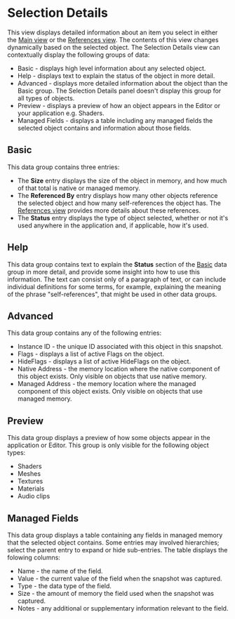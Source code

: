 # Selection Details

This view displays detailed information about an item you select in either the [Main view](main-view) or the [References view](references-view).  The contents of this view changes dynamically based on the selected object. The Selection Details view can contextually display the following groups of data:

* Basic - displays high level information about any selected object.
* Help - displays text to explain the status of the object in more detail.
* Advanced - displays more detailed information about the object than the Basic group. The Selection Details panel doesn't display this group for all types of objects.
* Preview - displays a preview of how an object appears in the Editor or your application e.g. Shaders.
* Managed Fields - displays a table including any managed fields the selected object contains and information about those fields.

## Basic

This data group contains three entries:

* The **Size** entry displays the size of the object in memory, and how much of that total is native or managed memory.
* The **Referenced By** entry displays how many other objects reference the selected object and how many self-references the object has. The [References view](references-view) provides more details about these references.
* The **Status** entry displays the type of object selected, whether or not it's used anywhere in the application and, if applicable, how it's used.

## Help

This data group contains text to explain the **Status** section of the [Basic](#basic) data group in more detail, and provide some insight into how to use this information. The text can consist only of a paragraph of text, or can include individual definitions for some terms, for example, explaining the meaning of the phrase "self-references", that might be used in other data groups.

## Advanced

This data group contains any of the following entries:

* Instance ID - the unique ID associated with this object in this snapshot.
* Flags - displays a list of active Flags on the object.
* HideFlags - displays a list of active HideFlags on the object.
* Native Address - the memory location where the native component of this object exists. Only visible on objects that use native memory.
* Managed Address - the memory location where the managed component of this object exists. Only visible on objects that use managed memory.

## Preview

This data group displays a preview of how some objects appear in the application or Editor. This group is only visible for the following object types:

* Shaders
* Meshes
* Textures
* Materials
* Audio clips

## Managed Fields

This data group displays a table containing any fields in managed memory that the selected object contains. Some entries may involved hierarchies; select the parent entry to expand or hide sub-entries. The table displays the folowing columns:

* Name - the name of the field.
* Value - the current value of the field when the snapshot was captured.
* Type - the data type of the field.
* Size - the amount of memory the field used when the snapshot was captured.
* Notes - any additional or supplementary information relevant to the field.
